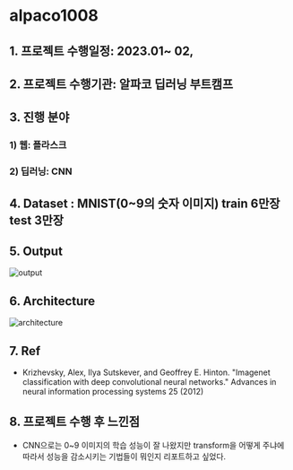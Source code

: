 # alpaco1008
 
## 1. 프로젝트 수행일정: 2023.01~ 02, 


## 2. 프로젝트 수행기관: 알파코 딥러닝 부트캠프


## 3. 진행 분야

  ### 1) 웹: 플라스크
 
  ### 2) 딥러닝: CNN

 
## 4. Dataset : MNIST(0~9의 숫자 이미지) train 6만장 test 3만장


## 5. Output
![output](https://github.com/user-attachments/assets/d4bc35ad-c2a3-4dc2-9e76-a47c6222bf42)


## 6. Architecture
![architecture](https://github.com/user-attachments/assets/9ba920fe-f1b2-48fc-8a5f-8edb876fdc7b)


## 7. Ref
- Krizhevsky, Alex, Ilya Sutskever, and Geoffrey E. Hinton. "Imagenet classification with deep convolutional neural networks." Advances in neural information processing systems 25 (2012)


## 8. 프로젝트 수행 후 느낀점
- CNN으로는 0~9 이미지의 학습 성능이 잘 나왔지만 transform을 어떻게 주냐에 따라서 성능을 감소시키는 기법들이 뭐인지 리포트하고 싶었다.
